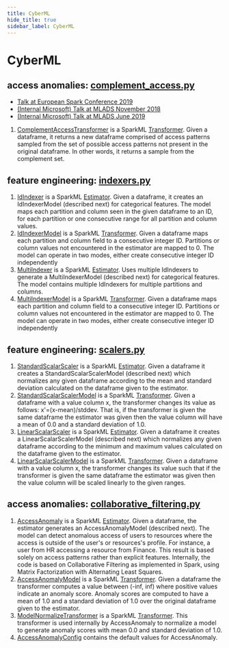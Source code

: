 ```yaml
---
title: CyberML
hide_title: true
sidebar_label: CyberML
---
```


# CyberML

## access anomalies: [complement_access.py](https://github.com/microsoft/SynapseML/blob/master/core/src/main/python/synapse/ml/cyber/anomaly/complement_access.py)
- [Talk at European Spark Conference 2019](https://databricks.com/session_eu19/cybermltoolkit-anomaly-detection-as-a-scalable-generic-service-over-apache-spark)
- [(Internal Microsoft) Talk at MLADS November 2018](https://resnet.microsoft.com/video/42395)
- [(Internal Microsoft) Talk at MLADS June 2019](https://resnet.microsoft.com/video/43618)

1. [ComplementAccessTransformer](https://github.com/microsoft/SynapseML/blob/master/core/src/main/python/synapse/ml/cyber/anomaly/complement_access.py)
   is a SparkML [Transformer](https://spark.apache.org/docs/2.2.0/api/java/index.html?org/apache/spark/ml/Transformer.html).
   Given a dataframe, it returns a new dataframe comprised of access patterns sampled from
   the set of possible access patterns not present in the original dataframe.
   In other words, it returns a sample from the complement set.

## feature engineering: [indexers.py](https://github.com/microsoft/SynapseML/blob/master/core/src/main/python/synapse/ml/cyber/feature/indexers.py)
1. [IdIndexer](https://mmlspark.blob.core.windows.net/docs/0.10.2/pyspark/synapse.ml.cyber.feature.html#synapse.ml.cyber.feature.indexers.IdIndexer)
   is a SparkML [Estimator](https://spark.apache.org/docs/2.2.0/api/java/index.html?org/apache/spark/ml/Estimator.html).
   Given a dataframe, it creates an IdIndexerModel (described next) for categorical features. The model
   maps each partition and column seen in the given dataframe to an ID,
   for each partition or one consecutive range for all partition and column values.
2. [IdIndexerModel](https://mmlspark.blob.core.windows.net/docs/0.10.2/pyspark/synapse.ml.cyber.feature.html#synapse.ml.cyber.feature.indexers.IdIndexerModel)
   is a SparkML [Transformer](https://spark.apache.org/docs/2.2.0/api/java/index.html?org/apache/spark/ml/Transformer.html).
   Given a dataframe maps each partition and column field to a consecutive integer ID.
   Partitions or column values not encountered in the estimator are mapped to 0.
   The model can operate in two modes, either create consecutive integer ID independently
3. [MultiIndexer](https://mmlspark.blob.core.windows.net/docs/0.10.2/pyspark/synapse.ml.cyber.feature.html#synapse.ml.cyber.feature.indexers.MultiIndexer)
   is a SparkML [Estimator](https://spark.apache.org/docs/2.2.0/api/java/index.html?org/apache/spark/ml/Estimator.html).
   Uses multiple IdIndexers to generate a MultiIndexerModel (described next) for categorical features. The model
   contains multiple IdIndexers for multiple partitions and columns.
4. [MultiIndexerModel](https://mmlspark.blob.core.windows.net/docs/0.10.2/pyspark/synapse.ml.cyber.feature.html#synapse.ml.cyber.feature.indexers.MultiIndexerModel)
   is a SparkML [Transformer](https://spark.apache.org/docs/2.2.0/api/java/index.html?org/apache/spark/ml/Transformer.html).
   Given a dataframe maps each partition and column field to a consecutive integer ID.
   Partitions or column values not encountered in the estimator are mapped to 0.
   The model can operate in two modes, either create consecutive integer ID independently

## feature engineering: [scalers.py](https://github.com/microsoft/SynapseML/blob/master/core/src/main/python/synapse/ml/cyber/feature/scalers.py)
1. [StandardScalarScaler](https://mmlspark.blob.core.windows.net/docs/0.10.2/pyspark/synapse.ml.cyber.feature.html#synapse.ml.cyber.feature.scalers.StandardScalarScaler)
   is a SparkML [Estimator](https://spark.apache.org/docs/2.2.0/api/java/index.html?org/apache/spark/ml/Estimator.html).
   Given a dataframe it creates a StandardScalarScalerModel (described next) which normalizes
   any given dataframe according to the mean and standard deviation calculated on the
   dataframe given to the estimator.
2. [StandardScalarScalerModel](https://mmlspark.blob.core.windows.net/docs/0.10.2/pyspark/synapse.ml.cyber.feature.html#synapse.ml.cyber.feature.scalers.StandardScalarScalerModel)
   is a SparkML [Transformer](https://spark.apache.org/docs/2.2.0/api/java/index.html?org/apache/spark/ml/Transformer.html).
   Given a dataframe with a value column x, the transformer changes its value as follows:
   x'=(x-mean)/stddev.  That is, if the transformer is given the same dataframe the estimator
   was given then the value column will have a mean of 0.0 and a standard deviation of 1.0.
3. [LinearScalarScaler](https://mmlspark.blob.core.windows.net/docs/0.10.2/pyspark/synapse.ml.cyber.feature.html#synapse.ml.cyber.feature.scalers.LinearScalarScaler)
   is a SparkML [Estimator](https://spark.apache.org/docs/2.2.0/api/java/index.html?org/apache/spark/ml/Estimator.html).
   Given a dataframe it creates a LinearScalarScalerModel (described next) which normalizes
   any given dataframe according to the minimum and maximum values calculated on the
   dataframe given to the estimator.
4. [LinearScalarScalerModel](https://mmlspark.blob.core.windows.net/docs/0.10.2/pyspark/synapse.ml.cyber.feature.html#synapse.ml.cyber.feature.scalers.LinearScalarScalerModel)
   is a SparkML [Transformer](https://spark.apache.org/docs/2.2.0/api/java/index.html?org/apache/spark/ml/Transformer.html).
   Given a dataframe with a value column x, the transformer changes its value such that
   if the transformer is given the same dataframe the estimator
   was given then the value column will be scaled linearly to the given ranges.

## access anomalies: [collaborative_filtering.py](https://github.com/microsoft/SynapseML/blob/master/core/src/main/python/synapse/ml/cyber/anomaly/collaborative_filtering.py)
1. [AccessAnomaly](https://mmlspark.blob.core.windows.net/docs/0.10.2/pyspark/synapse.ml.cyber.anomaly.html#synapse.ml.cyber.anomaly.collaborative_filtering.AccessAnomaly)
   is a SparkML [Estimator](https://spark.apache.org/docs/2.2.0/api/java/index.html?org/apache/spark/ml/Estimator.html).
   Given a dataframe, the estimator generates an AccessAnomalyModel (described next). The model
   can detect anomalous access of users to resources where the access
   is outside of the user's or resources's profile. For instance, a user from HR accessing
   a resource from Finance. This result is based solely on access patterns rather than explicit features.
   Internally, the code is based on Collaborative Filtering as implemented in Spark, using
   Matrix Factorization with Alternating Least Squares.
2. [AccessAnomalyModel](https://mmlspark.blob.core.windows.net/docs/0.10.2/pyspark/synapse.ml.cyber.anomaly.html#synapse.ml.cyber.anomaly.collaborative_filtering.AccessAnomalyModel)
   is a SparkML [Transformer](https://spark.apache.org/docs/2.2.0/api/java/index.html?org/apache/spark/ml/Transformer.html).
   Given a dataframe the transformer computes a value between (-inf, inf) where positive
   values indicate an anomaly score. Anomaly scores are computed to have a mean of 1.0
   and a standard deviation of 1.0 over the original dataframe given to the estimator.
3. [ModelNormalizeTransformer](https://mmlspark.blob.core.windows.net/docs/0.10.2/pyspark/synapse.ml.cyber.anomaly.html#synapse.ml.cyber.anomaly.collaborative_filtering.ModelNormalizeTransformer)
   is a SparkML [Transformer](https://spark.apache.org/docs/2.2.0/api/java/index.html?org/apache/spark/ml/Transformer.html).
   This transformer is used internally by AccessAnomaly to normalize a model to generate
   anomaly scores with mean 0.0 and standard deviation of 1.0.
4. [AccessAnomalyConfig](https://mmlspark.blob.core.windows.net/docs/0.10.2/pyspark/synapse.ml.cyber.anomaly.html#synapse.ml.cyber.anomaly.collaborative_filtering.AccessAnomalyConfig)
   contains the default values for AccessAnomaly.
